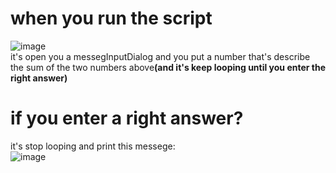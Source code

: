
# when you run the script
![image](https://user-images.githubusercontent.com/77536501/223147551-a2fa92d0-538c-48a3-9e07-dafab8484ba1.png)<br>
it's open you a messegInputDialog and you put a number that's describe the sum of the two numbers above<b>(and it's keep looping until you enter the right answer)</b>
<br>
# if you enter a right answer?
it's stop looping and print this messege:<br>
![image](https://user-images.githubusercontent.com/77536501/223148669-eba0fe43-cfe7-40da-afff-ba88b6657312.png)


